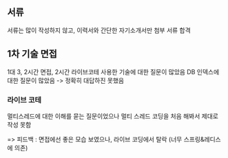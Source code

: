 ## 서류
서류는 많이 작성하지 않고, 이력서와 간단한 자기소개서만 첨부
서류 합격
## 1차 기술 면접
1대 3, 2시간 면접, 2시간 라이브코테
사용한 기술에 대한 질문이 많았음
DB 인덱스에 대한 질문이 많았음 -> 정확히 대답하진 못했음
### 라이브 코테
멀티스레드에 대한 이해를 묻는 질문이었으나 멀티 스레드 코딩을 처음 해봐서 제대로 작성 못함

=> 피드백 : 면접에선 좋은 모습 보였으나, 라이브 코딩에서 탈락 (너무 스프링&레디스에 의존)